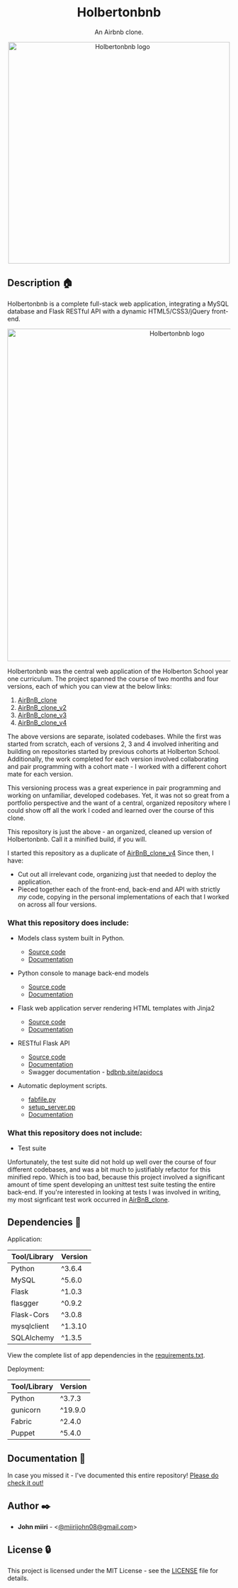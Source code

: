 <h1 align="center">Holbertonbnb</h1>
<p align="center">An Airbnb clone.</p>

<p align="center">
  <img src="https://github.com/Johnteh/final_Airbnb_clone/blob/master/assets/hbnb-logo.png"
       alt="Holbertonbnb logo"
       width="500"
  >
</p>

## Description :house:

Holbertonbnb is a complete full-stack web application, integrating a MySQL database and Flask RESTful API with a dynamic
HTML5/CSS3/jQuery front-end.

<p align="center">
  <img src="https://github.com/Johnteh/final_Airbnb_clone/blob/master/assets/hbnb-stack.png"
       alt="Holbertonbnb logo"
       width="750"
  >
</p>



Holbertonbnb was the central web application of the Holberton School year one curriculum. The project spanned the course of two months and four versions, each of which you can view at the below links:

1. [AirBnB_clone](https://github.com/bdbaraban/AirBnB_clone)
2. [AirBnB_clone_v2](https://github.com/bdbaraban/AirBnB_clone_v2)
3. [AirBnB_clone_v3](https://github.com/bdbaraban/AirBnB_clone_v3)
4. [AirBnB_clone_v4](https://github.com/bdbaraban/AirBnB_clone_v4)

The above versions are separate, isolated codebases. While the first was started from scratch, each of versions 2, 3 and 4 involved inheriting and building on repositories started by previous cohorts at Holberton School. Additionally, the work completed for each version involved collaborating and pair programming with a cohort mate - I worked with a different cohort mate for each version.

This versioning process was a great experience in pair programming and working on unfamiliar, developed codebases. Yet, it was not so great from a portfolio perspective and the want of a central, organized repository where I could show off all the work I coded and learned over the course of this clone.

This repository is just the above - an organized, cleaned up version of Holbertonbnb. Call it a minified build, if you will.

I started this repository as a duplicate of [AirBnB_clone_v4](https://github.com/Johnteh/AirBnB_clone_v4) Since then, I have:

- Cut out all irrelevant code, organizing just that needed to deploy the application.
- Pieced together each of the front-end, back-end and API with strictly _my_ code, copying in the personal implementations of each that I worked on across all four versions.


### What this repository does include:

- Models class system built in Python.

  - [Source code](./models)
  - [Documentation](./documentation/MODELS.md)

- Python console to manage back-end models

  - [Source code](./console.py)
  - [Documentation](./documentation/CONSOLE.md)

- Flask web application server rendering HTML templates with Jinja2

  - [Source code](./web_flask)
  - [Documentation](./documentation/WEB_FLASK.md)

- RESTful Flask API

  - [Source code](./api)
  - [Documentation](./documentation/API.md)
  - Swagger documentation - [bdbnb.site/apidocs](https://bdbnb.site/apidocs)

- Automatic deployment scripts.
  - [fabfile.py](./fabfile.py)
  - [setup_server.pp](./setup_server.pp)
  - [Documentation](./documentation/DEPLOYMENT.md)

### What this repository does not include:

- Test suite

Unfortunately, the test suite did not hold up well over the course of four different codebases, and was a bit much to justifiably refactor for this minified repo. Which is too bad, because this project involved a significant amount of time spent developing an unittest test suite testing the entire back-end. If you're interested in looking at tests I was involved in writing, my most signficant test work occurred in [AirBnB_clone](https://github.com/bdbaraban/AirBnB_clone).

## Dependencies :couple:

Application:

| Tool/Library | Version |
| ------------ | ------- |
| Python       | ^3.6.4  |
| MySQL        | ^5.6.0  |
| Flask        | ^1.0.3  |
| flasgger     | ^0.9.2  |
| Flask-Cors   | ^3.0.8  |
| mysqlclient  | ^1.3.10 |
| SQLAlchemy   | ^1.3.5  |

View the complete list of app dependencies in the [requirements.txt](./requirements.txt).

Deployment:

| Tool/Library | Version |
| ------------ | ------- |
| Python       | ^3.7.3  |
| gunicorn     | ^19.9.0 |
| Fabric       | ^2.4.0  |
| Puppet       | ^5.4.0  |

## Documentation :book:

In case you missed it - I've documented this entire repository! [Please do check it out!](./documentation)

## Author :black_nib:

- **John miiri** - <[@miirijohn08@gmail.com](https://github.com/Johnteh)>

## License :lock:

This project is licensed under the MIT License - see the [LICENSE](./LICENSE) file for details.
